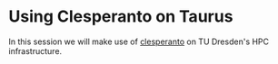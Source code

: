 #  Using Clesperanto on Taurus

In this session we will make use of [clesperanto]() on TU Dresden's HPC infrastructure.


